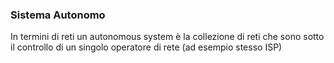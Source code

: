 ### Sistema Autonomo
In termini di reti un autonomous system è la collezione di reti che sono sotto il controllo di un singolo operatore di rete (ad esempio stesso ISP)